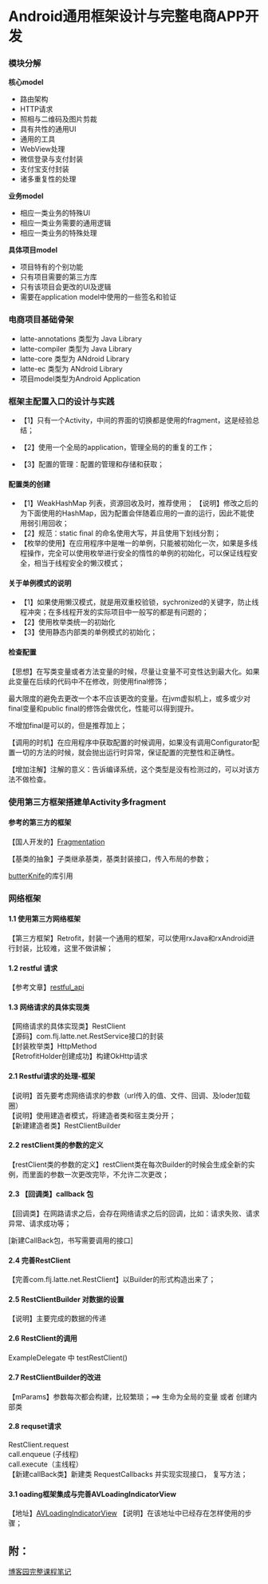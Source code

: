 # Android通用框架设计与完整电商APP开发

### 模块分解 
**核心model**  

* 路由架构
* HTTP请求
* 照相与二维码及图片剪裁
* 具有共性的通用UI
* 通用的工具
* WebView处理
* 微信登录与支付封装
* 支付宝支付封装
* 诸多重复性的处理

**业务model**

* 相应一类业务的特殊UI
* 相应一类业务需要的通用逻辑
* 相应一类业务的特殊处理

**具体项目model**

* 项目特有的个别功能
* 只有项目需要的第三方库
* 只有该项目会更改的UI及逻辑
* 需要在application model中使用的一些签名和验证

### 电商项目基础骨架

* latte-annotations 类型为 Java Library
* latte-compiler 类型为 Java Library
* latte-core 类型为 ANdroid Library
* latte-ec 类型为 ANdroid Library 
* 项目model类型为Android Application 



### 框架主配置入口的设计与实践


* 【1】只有一个Activity，中间的界面的切换都是使用的fragment，这是经验总结；

* 【2】使用一个全局的application，管理全局的的重复的工作；

* 【3】配置的管理：配置的管理和存储和获取；


#### 配置类的创建
* 【1】WeakHashMap 列表，资源回收及时，推荐使用； 【说明】修改之后的为下面使用的HashMap，因为配置会伴随着应用的一直的运行，因此不能使用弱引用回收；
* 【2】规范：static final 的命名使用大写，并且使用下划线分割；
* 【枚举的使用】在应用程序中是唯一的单例，只能被初始化一次，如果是多线程操作，完全可以使用枚举进行安全的惰性的单例的初始化，可以保证线程安全，相当于线程安全的懒汉模式；

#### 关于单例模式的说明

* 【1】如果使用懒汉模式，就是用双重校验锁，sychronized的关键字，防止线程冲突；在多线程开发的实际项目中一般写的都是有问题的；
* 【2】使用枚举类统一的初始化
* 【3】使用静态内部类的单例模式的初始化；


#### 检查配置

 【思想】在写类变量或者方法变量的时候，尽量让变量不可变性达到最大化。如果此变量在后续的代码中不在修改，则使用final修饰；

 最大限度的避免去更改一个本不应该更改的变量。在jvm虚拟机上，或多或少对final变量和public final的修饰会做优化，性能可以得到提升。

不增加final是可以的，但是推荐加上；

【调用的时机】在应用程序中获取配置的时候调用，如果没有调用Configurator配置一切的方法的时候，就会抛出运行时异常，保证配置的完整性和正确性。

【增加注解】注解的意义：告诉编译系统，这个类型是没有检测过的，可以对该方法不做检查。

### 使用第三方框架搭建单Activity多fragment

#### 参考的第三方的框架
【国人开发的】[Fragmentation](https://github.com/YoKeyword/Fragmentation)

【基类的抽象】子类继承基类，基类封装接口，传入布局的参数； 

[butterKnife](https://github.com/JakeWharton/butterknife)的库引用 

### 网络框架
#### 1.1 使用第三方网络框架  
【第三方框架】Retrofit，封装一个通用的框架，可以使用rxJava和rxAndroid进行封装，比较难，这里不做讲解；

#### 1.2 restful 请求
【参考文章】[restful_api](http://www.ruanyifeng.com/blog/2014/05/restful_api)

#### 1.3 网络请求的具体实现类
【网络请求的具体实现类】RestClient  
【源码】com.flj.latte.net.RestService接口的封装  
【封装枚举类】HttpMethod  
【RetrofitHolder创建成功】构建OkHttp请求

#### 2.1 Restful请求的处理-框架
【说明】首先要考虑网络请求的参数（url传入的值、文件、回调、及loder加载圈）  
【说明】使用建造者模式，将建造者类和宿主类分开；  
【新建建造者类】RestClientBuilder  
#### 2.2 restClient类的参数的定义
【restClient类的参数的定义】restClient类在每次Builder的时候会生成全新的实例，而里面的参数一次更改完毕，不允许二次更改；
#### 2.3 【回调类】callback 包
【回调类】在网路请求之后，会存在网络请求之后的回调，比如：请求失败、请求异常、请求成功等；

[新建CallBack包，书写需要调用的接口]

#### 2.4 完善RestClient
【完善com.flj.latte.net.RestClient】以Builder的形式构造出来了；  

#### 2.5 RestClientBuilder 对数据的设置
【说明】主要完成的数据的传递  

#### 2.6 RestClient的调用  
ExampleDelegate 中 testRestClient()

#### 2.7 RestClientBuilder的改进
【mParams】参数每次都会构建，比较繁琐；==> 生命为全局的变量 或者  创建内部类 

#### 2.8 requset请求  
RestClient.request  
call.enqueue (子线程)  
call.execute（主线程）  
【新建callBack类】新建类 RequestCallbacks 并实现实现接口， 复写方法；
 

#### 3.1 oading框架集成与完善AVLoadingIndicatorView
【地址】[AVLoadingIndicatorView](https://github.com/81813780/AVLoadingIndicatorView)
【说明】在该地址中已经存在怎样使用的步骤；



 

## 附：

[博客园完整课程笔记](https://www.cnblogs.com/Oztaking/tag/_0005_Android%E5%BC%80%E5%8F%91/default.html?page=5)